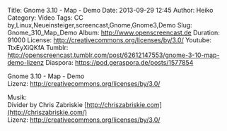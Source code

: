 Title: Gnome 3.10 - Map - Demo
Date: 2013-09-29 12:45
Author: Heiko
Category: Video
Tags: CC by,Linux,Neueinsteiger,screencast,Gnome,Gnome3,Demo
Slug: Gnome_310_Map_Demo
Album: http://www.openscreencast.de
Duration: 91000
License: http://creativecommons.org/licenses/by/3.0/
Youtube: TtxEyXiQKfA
Tumblr: http://openscreencast.tumblr.com/post/62612147553/gnome-3-10-map-demo-lizenz
Diaspora: https://pod.geraspora.de/posts/1577854

Gnome 3.10 - Map - Demo  
Lizenz: <http://creativecommons.org/licenses/by/3.0/>  
  
Musik:  
Divider by Chris Zabriskie
[http://chriszabriskie.com](http://chriszabriskie.com/)  
Lizenz: <http://creativecommons.org/licenses/by/3.0/>

